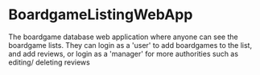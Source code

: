 # BoardgameListingWebApp
The boardgame database web application where anyone can see the boardgame lists. They can login as a 'user' to add boardgames to the list, and add reviews, or login as a 'manager' for more authorities such as editing/ deleting reviews
